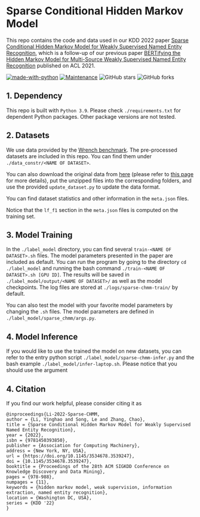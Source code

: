 # Sparse Conditional Hidden Markov Model

This repo contains the code and data used in our KDD 2022 paper [Sparse Conditional Hidden Markov Model for Weakly Supervised Named Entity Recognition](https://arxiv.org/abs/2205.14228), which is a follow-up of our previous paper [BERTifying the Hidden Markov Model for Multi-Source Weakly Supervised Named Entity Recognition](https://arxiv.org/abs/2105.12848) published on ACL 2021.

[![made-with-python](https://img.shields.io/badge/Made%20with-Python-1f425f.svg?color=purple)](https://www.python.org/)
[![Maintenance](https://img.shields.io/badge/Maintained%3F-yes-green.svg)](https://github.com/Yinghao-Li/Sparse-CHMM)
![GitHub stars](https://img.shields.io/github/stars/Yinghao-Li/Sparse-CHMM.svg?color=gold)
![GitHub forks](https://img.shields.io/github/forks/Yinghao-Li/Sparse-CHMM?color=9cf)

## 1. Dependency
This repo is built with `Python 3.9`.
Please check `./requirements.txt` for dependent Python packages.
Other package versions are not tested.

## 2. Datasets

We use data provided by the [Wrench benchmark](https://github.com/JieyuZ2/wrench).
The pre-processed datasets are included in this repo.
You can find them under `./data_constr/<NAME OF DATASET>`.

You can also download the original data from [here](https://drive.google.com/drive/folders/1v55IKG2JN9fMtKJWU48B_5_DcPWGnpTq) (please refer to [this page](https://github.com/JieyuZ2/wrench/blob/main/README.md) for more details), put the unzipped files into the corresponding folders, and use the provided `update_dataset.py` to update the data format.

You can find dataset statistics and other information in the `meta.json` files.

Notice that the `lf_f1` section in the `meta.json` files is computed on the training set.

## 3. Model Training

In the `./label_model` directory, you can find several `train-<NAME OF DATASET>.sh` files.
The model parameters presented in the paper are included as default.
You can run the program by going to the directory `cd ./label_model` and running the bash command `./train-<NAME OF DATASET>.sh [GPU ID]`.
The results will be saved in `./label_model/output/<NAME OF DATASET>/` as well as the model checkpoints.
The log files are stored at `./logs/sparse-chmm-train/` by default.

You can also test the model with your favorite model parameters by changing the `.sh` files.
The model parameters are defined in `./label_model/sparse_chmm/args.py`.

## 4. Model Inference

If you would like to use the trained the model on new datasets, you can refer to the entry python script `./label_model/sparse-chmm-infer.py` and the bash example `./label_model/infer-laptop.sh`.
Please notice that you should use the argument 

## 4. Citation

If you find our work helpful, please consider citing it as
```
@inproceedings{Li-2022-Sparse-CHMM,
author = {Li, Yinghao and Song, Le and Zhang, Chao},
title = {Sparse Conditional Hidden Markov Model for Weakly Supervised Named Entity Recognition},
year = {2022},
isbn = {9781450393850},
publisher = {Association for Computing Machinery},
address = {New York, NY, USA},
url = {https://doi.org/10.1145/3534678.3539247},
doi = {10.1145/3534678.3539247},
booktitle = {Proceedings of the 28th ACM SIGKDD Conference on Knowledge Discovery and Data Mining},
pages = {978-988},
numpages = {11},
keywords = {hidden markov model, weak supervision, information extraction, named entity recognition},
location = {Washington DC, USA},
series = {KDD '22}
}
```
